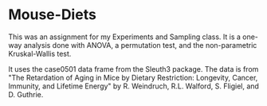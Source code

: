 # Mouse-Diets

This was an assignment for my Experiments and Sampling class. It is a one-way analysis done with ANOVA, a permutation test, and the non-parametric Kruskal-Wallis test. 

It uses the case0501 data frame from the Sleuth3 package. The data is from "The Retardation of Aging in Mice by Dietary Restriction: Longevity, Cancer, Immunity, and Lifetime Energy" by R. Weindruch, R.L. Walford, S. Fligiel, and D. Guthrie.
